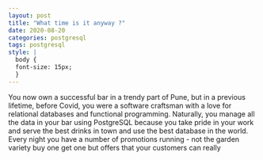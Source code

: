 ```yaml
---
layout: post
title: "What time is it anyway ?"
date: 2020-08-20
categories: postgresql
tags: postgresql
style: |
  body {
  font-size: 15px;
  } 
---
```

You now own a successful bar in a trendy part of Pune, but in a previous lifetime, before Covid, you were a software craftsman with a love for relational databases and functional programming. Naturally, you manage all the data in your bar using PostgreSQL because you take pride in your work and serve the best drinks in town and use the best database in the world.  
Every night you have a number of promotions running - not the garden variety buy one get one but offers that your customers can really
